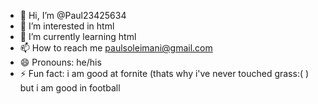 - 👋 Hi, I’m @Paul23425634
- 👀 I’m interested in html
- 🌱 I’m currently learning html
- 📫 How to reach me paulsoleimani@gmail.com
- 😄 Pronouns: he/his
- ⚡ Fun fact: i am good at fornite (thats why i've never touched grass:(  )
but i am good in football
